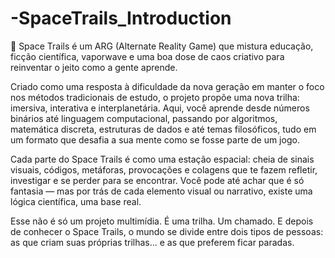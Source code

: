 # -SpaceTrails_Introduction
🚀 Space Trails é um ARG (Alternate Reality Game) que mistura educação, ficção científica, vaporwave e uma boa dose de caos criativo para reinventar o jeito como a gente aprende.

Criado como uma resposta à dificuldade da nova geração em manter o foco nos métodos tradicionais de estudo, o projeto propõe uma nova trilha: imersiva, interativa e interplanetária. Aqui, você aprende desde números binários até linguagem computacional, passando por algoritmos, matemática discreta, estruturas de dados e até temas filosóficos, tudo em um formato que desafia a sua mente como se fosse parte de um jogo.

Cada parte do Space Trails é como uma estação espacial: cheia de sinais visuais, códigos, metáforas, provocações e colagens que te fazem refletir, investigar e se perder para se encontrar. Você pode até achar que é só fantasia — mas por trás de cada elemento visual ou narrativo, existe uma lógica científica, uma base real.

Esse não é só um projeto multimídia. É uma trilha. Um chamado.
E depois de conhecer o Space Trails, o mundo se divide entre dois tipos de pessoas:
as que criam suas próprias trilhas... e as que preferem ficar paradas.
